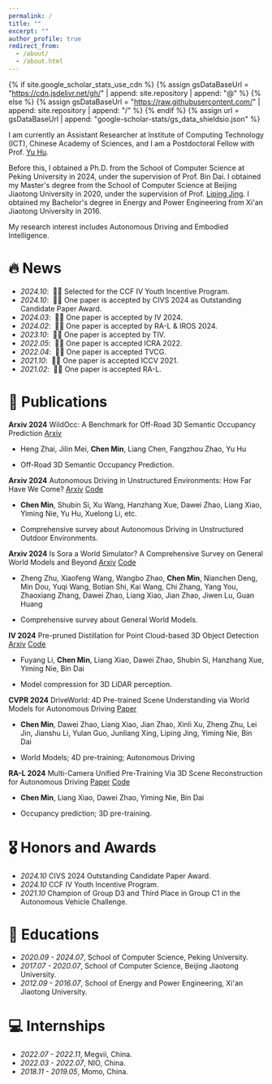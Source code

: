 ```yaml
---
permalink: /
title: ""
excerpt: ""
author_profile: true
redirect_from: 
  - /about/
  - /about.html
---
```


{% if site.google_scholar_stats_use_cdn %}
{% assign gsDataBaseUrl = "https://cdn.jsdelivr.net/gh/" | append: site.repository | append: "@" %}
{% else %}
{% assign gsDataBaseUrl = "https://raw.githubusercontent.com/" | append: site.repository | append: "/" %}
{% endif %}
{% assign url = gsDataBaseUrl | append: "google-scholar-stats/gs_data_shieldsio.json" %}

<span class='anchor' id='about-me'></span>

I am currently an Assistant Researcher at Institute of Computing Technology (ICT), Chinese Academy of Sciences, and I am a Postdoctoral Fellow with Prof. [Yu Hu](https://meridiancas.github.io/). 

Before this, I obtained a Ph.D. from the School of Computer Science at Peking University in 2024, under the supervision of Prof. Bin Dai. I obtained my Master's degree from the School of Computer Science at Beijing Jiaotong University in 2020, under the supervision of Prof. [Liping Jing](https://faculty.bjtu.edu.cn/8249/). I obtained my Bachelor's degree in Energy and Power Engineering from Xi'an Jiaotong University in 2016. 

My research interest includes Autonomous Driving and Embodied Intelligence. 

# 🔥 News
- *2024.10*: &nbsp;🎉🎉 Selected for the CCF IV Youth Incentive Program.
- *2024.10*: &nbsp;🎉🎉 One paper is accepted by CIVS 2024 as Outstanding Candidate Paper Award. 
- *2024.03*: &nbsp;🎉🎉 One paper is accepted by IV 2024. 
- *2024.02*: &nbsp;🎉🎉 One paper is accepted by RA-L & IROS 2024.
- *2023.10*: &nbsp;🎉🎉 One paper is accepted by TIV.
- *2022.05*: &nbsp;🎉🎉 One paper is accepted ICRA 2022.
- *2022.04*: &nbsp;🎉🎉 One paper is accepted TVCG.
- *2021.10*: &nbsp;🎉🎉 One paper is accepted ICCV 2021. 
- *2021.02*: &nbsp;🎉🎉 One paper is accepted RA-L. 

# 📝 Publications 

**Arxiv 2024** WildOcc: A Benchmark for Off-Road 3D Semantic Occupancy Prediction [Arxiv](https://arxiv.org/abs/2410.15792)

- Heng Zhai, Jilin Mei, **Chen Min**, Liang Chen, Fangzhou Zhao, Yu Hu

- Off-Road 3D Semantic Occupancy Prediction.

**Arxiv 2024** Autonomous Driving in Unstructured Environments: How Far Have We Come? [Arxiv](https://arxiv.org/abs/2410.07701) [Code](https://github.com/chaytonmin/Survey-Autonomous-Driving-in-Unstructured-Environments)

- **Chen Min**, Shubin Si, Xu Wang, Hanzhang Xue, Dawei Zhao, Liang Xiao, Yiming Nie, Yu Hu, Xuelong Li, etc.

- Comprehensive survey about Autonomous Driving in Unstructured Outdoor Environments.

**Arxiv 2024** Is Sora a World Simulator? A Comprehensive Survey on General World Models and Beyond [Arxiv](https://arxiv.org/abs/2405.03520) [Code](https://github.com/GigaAI-research/General-World-Models-Survey)

- Zheng Zhu, Xiaofeng Wang, Wangbo Zhao, **Chen Min**, Nianchen Deng, Min Dou, Yuqi Wang, Botian Shi, Kai Wang, Chi Zhang, Yang You, Zhaoxiang Zhang, Dawei Zhao, Liang Xiao, Jian Zhao, Jiwen Lu, Guan Huang

- Comprehensive survey about General World Models.
  
**IV 2024** Pre-pruned Distillation for Point Cloud-based 3D Object Detection [Arxiv](https://ieeexplore.ieee.org/abstract/document/10588400/) [Code]()

- Fuyang Li, **Chen Min**, Liang Xiao, Dawei Zhao, Shubin Si, Hanzhang Xue, Yiming Nie, Bin Dai

- Model compression for 3D LiDAR perception.

**CVPR 2024** DriveWorld: 4D Pre-trained Scene Understanding via World Models for Autonomous Driving [Paper](https://openaccess.thecvf.com/content/CVPR2024/html/Min_DriveWorld_4D_Pre-trained_Scene_Understanding_via_World_Models_for_Autonomous_CVPR_2024_paper.html)

- **Chen Min**, Dawei Zhao, Liang Xiao, Jian Zhao, Xinli Xu, Zheng Zhu, Lei Jin, Jianshu Li, Yulan Guo, Junliang Xing, Liping Jing, Yiming Nie, Bin Dai

- World Models; 4D pre-training; Autonomous Driving

**RA-L 2024** Multi-Camera Unified Pre-Training Via 3D Scene Reconstruction for Autonomous Driving [Paper](https://ieeexplore.ieee.org/abstract/document/10423224) [Code](https://github.com/chaytonmin/UniScene)

- **Chen Min**, Liang Xiao, Dawei Zhao, Yiming Nie, Bin Dai

- Occupancy prediction; 3D pre-training. 

# 🎖 Honors and Awards
- *2024.10* CIVS 2024 Outstanding Candidate Paper Award.
- *2024.10* CCF IV Youth Incentive Program.
- *2021.10* Champion of Group D3 and Third Place in Group C1 in the Autonomous Vehicle Challenge. 

# 📖 Educations
- *2020.09 - 2024.07*, School of Computer Science, Peking University. 
- *2017.07 - 2020.07*, School of Computer Science, Beijing Jiaotong University. 
- *2012.09 - 2016.07*, School of Energy and Power Engineering, Xi'an Jiaotong University. 

# 💻 Internships
- *2022.07 - 2022.11*, Megvii, China.
- *2022.03 - 2022.07*, NIO, China.
- *2018.11 - 2019.05*, Momo, China.
